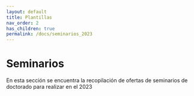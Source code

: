 ```yaml
---
layout: default
title: Plantillas
nav_order: 2
has_children: true
permalink: /docs/seminarios_2023
---
```


# Seminarios
En esta sección se encuentra la recopilación de ofertas de seminarios de doctorado para realizar en el 2023
